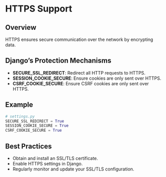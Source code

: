 # HTTPS Support

## Overview
HTTPS ensures secure communication over the network by encrypting data.

## Django’s Protection Mechanisms
- **SECURE_SSL_REDIRECT**: Redirect all HTTP requests to HTTPS.
- **SESSION_COOKIE_SECURE**: Ensure cookies are only sent over HTTPS.
- **CSRF_COOKIE_SECURE**: Ensure CSRF cookies are only sent over HTTPS.

## Example
```python
# settings.py
SECURE_SSL_REDIRECT = True
SESSION_COOKIE_SECURE = True
CSRF_COOKIE_SECURE = True
```

## Best Practices
- Obtain and install an SSL/TLS certificate.
- Enable HTTPS settings in Django.
- Regularly monitor and update your SSL/TLS configuration.